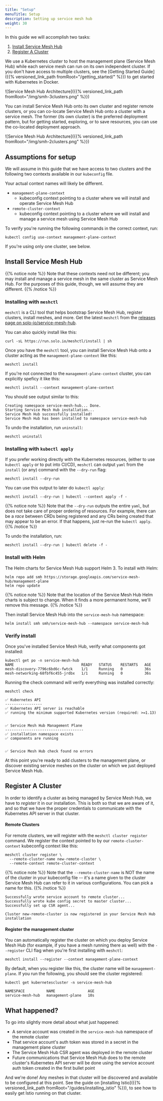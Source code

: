 ```yaml
---
title: "Setup"
menuTitle: Setup
description: Setting up service mesh hub
weight: 30
---
```


In this guide we will accomplish two tasks:

1. [Install Service Mesh Hub](#install-service-mesh-hub)
2. [Register A Cluster](#register-a-cluster)
 

We use a Kubernetes cluster to host the management plane (Service Mesh Hub) while each service mesh can run on its own independent cluster. If you don't have access to multiple clusters, see the [Getting Started Guide]({{% versioned_link_path fromRoot="/getting_started/" %}}) to get started with Kubernetes in Docker. 

![Service Mesh Hub Architecture]({{% versioned_link_path fromRoot="/img/smh-3clusters.png" %}})

You can install Service Mesh Hub onto its own cluster and register remote clusters, or you can co-locate Service Mesh Hub onto a cluster with a service mesh. The former (its own cluster) is the preferred deployment pattern, but for getting started, exploring, or to save resources, you can use the co-located deployment approach.

![Service Mesh Hub Architecture]({{% versioned_link_path fromRoot="/img/smh-2clusters.png" %}})


## Assumptions for setup

We will assume in this guide that we have access to two clusters and the following two contexts available in our `kubeconfig` file. 

Your actual context names will likely be different.

* `management-plane-context`
    - kubeconfig context pointing to a cluster where we will install and operate Service Mesh Hub
* `remote-cluster-context`
    - kubeconfig context pointing to a cluster where we will install and manage a service mesh using Service Mesh Hub 

To verify you're running the following commands in the correct context, run:

```shell
kubectl config use-context management-plane-context
```

If you're using only one cluster, see below.

## Install Service Mesh Hub

{{% notice note %}}
Note that these contexts need not be different; you may install and manage a service mesh in the same cluster as Service Mesh Hub. For the purposes of this guide, though, we will assume they are different.
{{% /notice %}}

### Installing with `meshctl`

`meshctl` is a CLI tool that helps bootstrap Service Mesh Hub, register clusters, install meshes, and more. Get the latest `meshctl` from the [releases page on solo-io/service-mesh-hub](https://github.com/solo-io/service-mesh-hub/releases).

You can also quickly install like this:

```shell
curl -sL https://run.solo.io/meshctl/install | sh
```

Once you have the `meshctl` tool, you can install Service Mesh Hub onto a cluster acting as the `management-plane-context` like this:


```shell
meshctl install
```

If you're not connected to the `management-plane-context` cluster, you can explicitly speficy it like this:

```shell
meshctl install --context management-plane-context
```

You should see output similar to this:

```shell
Creating namespace service-mesh-hub... Done.
Starting Service Mesh Hub installation...
Service Mesh Hub successfully installed!
Service Mesh Hub has been installed to namespace service-mesh-hub
```

To undo the installation, run `uninstall`:

```shell
meshctl uninstall
```

### Installing with `kubectl apply`

If you prefer working directly with the Kubernetes resources, (either to use `kubectl apply` or to put into CI/CD), `meshctl` can output `yaml` from the `install` (or any) command with the `--dry-run` flag:

```shell
meshctl install --dry-run
```

You can use this output to later do `kubectl apply`:

```shell
meshctl install --dry-run | kubectl --context apply -f -
```

{{% notice note %}}
Note that the `--dry-run` outputs the entire `yaml`, but does not take care of proper ordering of resources. For example, there can be a *race* between CRDs being registered and any CRs being created that may appear to be an error. If that happens, just re-run the `kubectl apply`.
{{% /notice %}}

To undo the installation, run:

```shell
meshctl install --dry-run | kubectl delete -f -
```

### Install with Helm

The Helm charts for Service Mesh Hub support Helm 3. To install with Helm:

```shell
helm repo add smh https://storage.googleapis.com/service-mesh-hub/management-plane
helm repo update
```

{{% notice note %}}
Note that the location of the Service Mesh Hub Helm charts is subject to change. When it finds a more permanent home, we'll remove this message.
{{% /notice %}}

Then install Service Mesh Hub into the `service-mesh-hub` namespace:

```shell
helm install smh smh/service-mesh-hub --namespace service-mesh-hub
```

### Verify install
Once you've installed Service Mesh Hub, verify what components got installed:

```shell
kubectl get po -n service-mesh-hub
NAME                               READY   STATUS    RESTARTS   AGE
mesh-discovery-7796c6bd6c-fwtck    1/1     Running   0          36s
mesh-networking-68fbf6c455-jrdbx   1/1     Running   0          36s
```

Running the check command will verify everything was installed correctly:

```shell
meshctl check
```

```shell
✅ Kubernetes API
-----------------
✅ Kubernetes API server is reachable
✅ running the minimum supported Kubernetes version (required: >=1.13)


✅ Service Mesh Hub Management Plane
------------------------------------
✅ installation namespace exists
✅ components are running


✅ Service Mesh Hub check found no errors
```

At this point you're ready to add clusters to the management plane, or discover existing service meshes on the cluster on which we just deployed Service Mesh Hub. 


## Register A Cluster

In order to identify a cluster as being managed by Service Mesh Hub, we have to *register* it in
our installation. This is both so that we are aware of it, and so that we have the proper credentials
to communicate with the Kubernetes API server in that cluster.

#### Remote Clusters
For remote clusters, we will register with the `meshctl cluster register` command. We register the context pointed to by our `remote-cluster-context` kubeconfig context like this:

```shell
meshctl cluster register \
  --remote-cluster-name new-remote-cluster \
  --remote-context remote-cluster-context
```

{{% notice note %}}
Note that the `--remote-cluster-name` is NOT the name of the cluster in your kubeconfig file -- it's a name given to the cluster Service Mesh Hub can refer to it in various configurations. You can pick a name for this.
{{% /notice %}}

```shell
Successfully wrote service account to remote cluster...
Successfully wrote kube config secret to master cluster...
Successfully set up CSR agent...

Cluster new-remote-cluster is now registered in your Service Mesh Hub installation
```

#### Register the management cluster

You can automatically register the cluster on which you deploy Service Mesh Hub (for example, if you have a mesh running there as well) with the `--register` CLI flag when you're first installing with `meshctl`:

```shell
meshctl install --register --context management-plane-context
```

By default, when you register like this, the cluster name will be `management-plane`. If you run the following, you should see the cluster registered:

```shell
kubectl get kubernetescluster -n service-mesh-hub

NAMESPACE          NAME               AGE
service-mesh-hub   management-plane   10s
```

## What happened?

To go into slightly more detail about what just happened:

* A service account was created in the `service-mesh-hub` namespace of the remote cluster
* That service account's auth token was stored in a secret in the management plane cluster
* The Service Mesh Hub CSR agent was deployed in the remote cluster
* Future communications that Service Mesh Hub does to the remote cluster's Kubernetes API server
 will be done using the service account auth token created in the first bullet point

And we're done! Any meshes in that cluster will be discovered and available to be configured at
this point. See the guide on [installing Istio]({{% versioned_link_path fromRoot="/guides/installing_istio" %}}),
to see how to easily get Istio running on that cluster.

